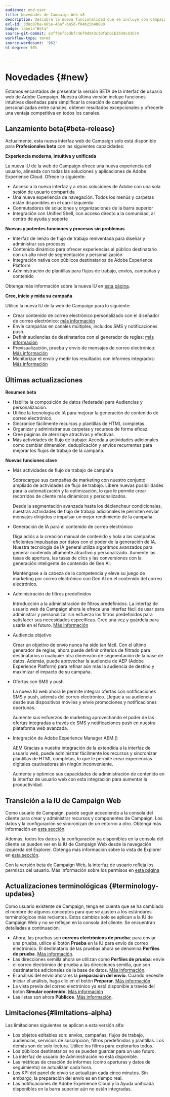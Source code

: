 ```yaml
---
audience: end-user
title: Novedades de Campaign Web v8
description: Descubra la nueva funcionalidad que se incluye con Campaign Web v8
exl-id: 3d8c07be-665e-46af-ba5d-f04b25b40880
badge: label="Beta"
source-git-commit: e2ff9efcedbfc46f9d943c30fabb1b3b39c43b74
workflow-type: tm+mt
source-wordcount: '962'
ht-degree: 50%

---
```



# Novedades {#new}


Estamos encantados de presentar la versión BETA de la interfaz de usuario web de Adobe Campaign. Nuestra última versión incluye funciones intuitivas diseñadas para simplificar la creación de campañas personalizadas entre canales, obtener resultados excepcionales y ofrecerle una ventaja competitiva en todos los canales.

## Lanzamiento beta{#beta-release}

Actualmente, esta nueva interfaz web de Campaign solo está disponible para **Profesionales beta** con las siguientes capacidades:

**Experiencia moderna, intuitiva y unificada**

La nueva IU de la web de Campaign ofrece una nueva experiencia del usuario, alineada con todas las soluciones y aplicaciones de Adobe Experience Cloud. Ofrece lo siguiente:

* Acceso a la nueva interfaz y a otras soluciones de Adobe con una sola sesión de usuario compartida
* Una nueva experiencia de navegación. Todos los menús y carpetas están disponibles en el carril izquierdo
* Conmutadores de soluciones y organizaciones de la barra superior
* Integración con Unified Shell, con acceso directo a la comunidad, al centro de ayuda y soporte

**Nuevas y potentes funciones y procesos sin problemas**

* Interfaz de lienzo de flujo de trabajo reinventada para diseñar y administrar sus procesos
* Contenido dinámico para ofrecer experiencias al público destinatario con un alto nivel de segmentación y personalización
* Integración nativa con públicos destinatarios de Adobe Experience Platform
* Administración de plantillas para flujos de trabajo, envíos, campañas y contenido

Obtenga más información sobre la nueva IU en [esta página](../get-started/user-interface.md).

**Cree, inicie y mida su campaña**

Utilice la nueva IU de la web de Campaign para lo siguiente:

* Crear contenido de correo electrónico personalizado con el diseñador de correo electrónico: [más información](../content/edit-content.md)
* Envíe campañas en canales múltiples, incluidos SMS y notificaciones push.
* Definir audiencias de destinatarios con el generador de reglas: [más información](../audience/about-audiences.md)
* Previsualización, prueba y envío de mensajes de correo electrónico: [Más información](../monitor/prepare-send.md)
* Monitorizar el envío y medir los resultados con informes integrados: [Más información](../reporting/delivery-reports.md)


## Últimas actualizaciones


**Resumen beta**

* Habilite la composición de datos (federada) para Audiencias y personalización.
* Utilice la tecnología de IA para mejorar la generación de contenido de correo electrónico.
* Sincronice fácilmente recursos y plantillas de HTML completas.
* Organizar y administrar sus carpetas y recursos de forma eficaz.
* Cree páginas de aterrizaje atractivas y efectivas.
* Más actividades de flujo de trabajo: Acceda a actividades adicionales como cambiar dimensión, deduplicación y envíos recurrentes para mejorar los flujos de trabajo de la campaña.

**Nuevas funciones clave**

* Más actividades de flujo de trabajo de campaña

  Sobrecargue sus campañas de marketing con nuestro conjunto ampliado de actividades de flujo de trabajo. Libere nuevas posibilidades para la automatización y la optimización, lo que le permite crear recorridos de cliente más dinámicos y personalizados.

  Desde la segmentación avanzada hasta los déclencheur condicionales, nuestras actividades de flujo de trabajo adicionales le permiten enviar mensajes dirigidos e impulsar un mejor rendimiento de la campaña.

* Generación de IA para el contenido de correo electrónico

  Diga adiós a la creación manual de contenido y hola a las campañas eficientes impulsadas por datos con el poder de la generación de IA.  Nuestra tecnología de IA general utiliza algoritmos avanzados para generar contenido altamente atractivo y personalizado. Aumente las tasas de apertura, las tasas de clics y las conversiones con la generación inteligente de contenido de Gen AI.

  Manténgase a la cabeza de la competencia y eleve su juego de marketing por correo electrónico con Gen AI en el contenido del correo electrónico.


* Administración de filtros predefinidos

  Introducción a la administración de filtros predefinidos. La interfaz de usuario web de Campaign ahora le ofrece una interfaz fácil de usar para administrar y personalizar sin esfuerzo los filtros predefinidos para satisfacer sus necesidades específicas. Cree una vez y guárdela para usarla en el futuro. [Más información](../personalization/predefined-filters.md)


* Audiencia objetivo

  Crear un objetivo de envío nunca ha sido tan fácil. Con el último generador de reglas, ahora puede definir criterios de filtrado para destinatarios o cualquier otra dimensión de segmentación de la base de datos. Además, puede aprovechar la audiencia de AEP (Adobe Experience Platform) para refinar aún más la audiencia de destino y maximizar el impacto de su campaña.

* Ofertas con SMS y push

  La nueva IU web ahora le permite integrar ofertas con notificaciones SMS y push, además del correo electrónico. Llegue a su audiencia desde sus dispositivos móviles y envíe promociones y notificaciones oportunas.

  Aumente sus esfuerzos de marketing aprovechando el poder de las ofertas integradas a través de SMS y notificaciones push en nuestra plataforma web avanzada.

* Integración de Adobe Experience Manager AEM ()

  AEM Gracias a nuestra integración de la extendida a la interfaz de usuario web, puede administrar fácilmente los recursos y sincronizar plantillas de HTML completas, lo que le permite crear experiencias digitales cautivadoras sin ningún inconveniente.

  Aumente y optimice sus capacidades de administración de contenido en la interfaz de usuario web con esta integración para aumentar la productividad.

## Transición a la IU de Campaign Web

Como usuario de Campaign, puede seguir accediendo a la consola del cliente para crear y administrar recursos y componentes de Campaign. Los datos y la configuración se sincronizan de un entorno a otro. Obtenga más información en [esta sección](../get-started/get-started.md#about-campaign-client-consoleac-client).

Además, todos los datos y la configuración ya disponibles en la consola del cliente se pueden ver en la IU de Campaign Web desde la navegación izquierda del Explorer. Obtenga más información sobre la vista de Explorer en [esta sección](../get-started/user-interface.md#explorer-user-interface-explorer).

Con la versión beta de Campaign Web, la interfaz de usuario refleja los permisos del usuario. Más información sobre los permisos en [esta página](../get-started/permissions.md)

## Actualizaciones terminológicas {#terminology-updates}

Como usuario existente de Campaign, tenga en cuenta que se ha cambiado el nombre de algunos conceptos para que se ajusten a los estándares terminológicos más recientes. Estos cambios solo se aplican a la IU de Campaign Web y no se reflejan en la consola del cliente. Se encuentran detalladas a continuación.

* Ahora, las pruebas son **correos electrónicos de prueba**: para enviar una prueba, utilice el botón **Prueba** en la IU para envío de correo electrónico. El destinatario de las pruebas ahora se denomina **Perfiles de prueba**. [Más información](../preview-test/test-deliveries.md).
* Las direcciones semilla ahora se utilizan como **Perfiles de prueba**: envíe el correo electrónico de prueba a las direcciones semilla, que son destinatarios adicionales de la base de datos. [Más información](../preview-test/test-deliveries.md).
* El análisis del envío ahora es la **preparación del envío**. Cuando necesite iniciar el análisis, haga clic en el botón **Preparar**. [Más información](../monitor/prepare-send.md).
* La vista previa del correo electrónico ya está disponible a través del botón **Simular contenido.** [Más información](../preview-test/preview-test.md)
* Las listas son ahora **Públicos**. [Más información](../audience/about-audiences.md).

## Limitaciones{#limitations-alpha}

Las limitaciones siguientes se aplican a esta versión alfa:

* Los objetos editables son: envíos, campañas, flujos de trabajo, audiencias, servicios de suscripción, filtros predefinidos y plantillas. Los demás son de solo lectura. Utilice los filtros para explorarlos todos.
* Los públicos destinatarios no se pueden guardar para un uso futuro.
* La interfaz de usuario de Administración no está disponible.
* Las métricas de creación de informes (como aperturas y datos de seguimiento) se actualizan cada hora.
* Los KPI del panel de envío se actualizan cada cinco minutos. Sin embargo, la preparación del envío es en tiempo real.
* Las notificaciones de Adobe Experience Cloud y la Ayuda unificada disponibles en la barra superior aún no están integradas.

